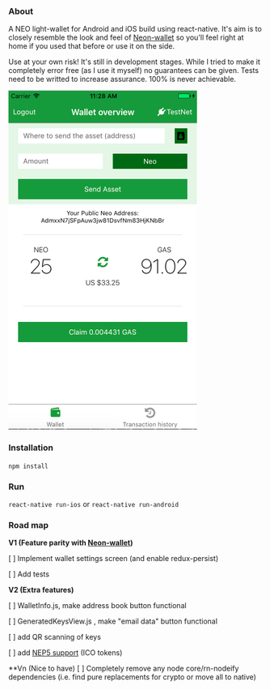 ### About
A NEO light-wallet for Android and iOS build using react-native. It's aim is to closely resemble the look and feel of [Neon-wallet](https://github.com/CityOfZion/neon-wallet) so you'll feel right at home if you used that before or use it on the side.

<aside class="warning">
Use at your own risk! It's still in development stages. While I tried to make it completely error free (as I use it myself) no guarantees can be given. Tests need to be writted to increase assurance. 100% is never achievable.
</aside>

![wallet](/Screenshot.png)

### Installation
`npm install`

### Run
`react-native run-ios`
or
`react-native run-android`

### Road map
**V1 (Feature parity with [Neon-wallet](https://github.com/CityOfZion/neon-wallet))**

[ ] Implement wallet settings screen (and enable redux-persist)

[ ] Add tests

**V2 (Extra features)**

[ ] WalletInfo.js, make address book button functional 

[ ] GeneratedKeysView.js , make "email data" button functional

[ ] add QR scanning of keys

[ ] add [NEP5 support](https://github.com/neo-project/proposals/pull/4) (ICO tokens)

**Vn (Nice to have)
[ ] Completely remove any node core/rn-nodeify dependencies (i.e. find pure replacements for crypto or move all to native)